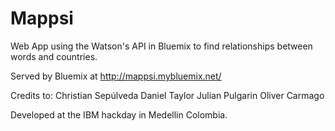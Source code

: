 Mappsi
======

Web App using the Watson's API in Bluemix to find relationships between words and countries.

Served by Bluemix at http://mappsi.mybluemix.net/

Credits to:
Christian Sepúlveda
Daniel Taylor
Julian Pulgarin
Oliver Carmago

Developed at the IBM hackday in Medellin Colombia.

